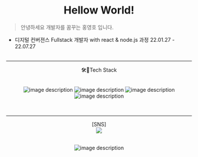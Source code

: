 <!-- heading -->
# <div align="center">Hellow World!</div>

<!-- text about me -->
> 안녕하세요 개발자를 꿈꾸는 홍영호 입니다.


* 디지털 컨버젼스 Fullstack 개발자 with react & node.js 과정 22.01.27 - 22.07.27<br/><br/>


___
<div align="center">
🛠🔐Tech Stack
<br/><br/>

![image description](https://img.shields.io/badge/-HTML-blue)
![image description](https://img.shields.io/badge/-CSS-yellow)
![image description](https://img.shields.io/badge/-JavaScript-red)
![image description](https://img.shields.io/badge/-React-ff69b4)
</div>

<br/>

___


<div align="center"> 
[SNS]
<br/>
<a href="https://www.instagram.com/daldon123/?hl=ko" target="_blank"><img src="https://img.shields.io/badge/instargram-E4405F?style=flat-square&logo=Instagram&logoColor=white"/></a>
</div>
<br/>

<div align="center">
  
![image description](https://2.gall-gif.com/hygall/files/attach/images/82/557/552/189/1786b119778bb1ca718047c3a20e7285.gif)
  
</div>
